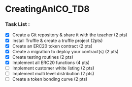 # CreatingAnICO_TD8


### Task List : 

- [x] Create a Git repository & share it with the teacher (2 pts)
- [x] Install Truffle & create a truffle project (2pts)
- [x] Create an ERC20 token contract (2 pts) 
- [x] Create a migration to deploy your contract(s) (2 pts)
- [x] Create testing routines (2 pts)
- [x] Implement all ERC20 functions (4 pts) 
- [ ] Implement customer white listing (2 pts)
- [ ] Implement multi level distribution (2 pts)
- [ ] Create a token bonding curve (2 pts)
